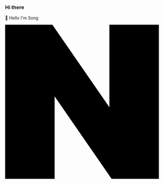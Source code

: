 ### Hi there 
👋 Hello I'm Song 
<!-- <a href="www.naver.com" target="_blank"><img src="https://img.shields.io/badge/뱃지레이블-배경색?style=뱃지모양&logo=로고&logoColor=로고색상"/></a> -->

<svg role="img" viewBox="0 0 24 24" xmlns="http://www.w3.org/2000/svg"><title>Naver</title><path d="M16.273 12.845 7.376 0H0v24h7.726V11.156L16.624 24H24V0h-7.727v12.845Z"/></svg>
